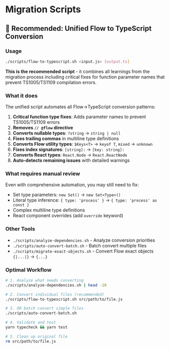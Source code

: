 # Migration Scripts

## 🌟 Recommended: Unified Flow to TypeScript Conversion

### Usage

```bash
./scripts/flow-to-typescript.sh <input.js> [output.ts]
```

**This is the recommended script** - it combines all learnings from the migration process including critical fixes for function parameter names that prevent TS1005/TS1109 compilation errors.

### What it does

The unified script automates all Flow→TypeScript conversion patterns:

1. **Critical function type fixes**: Adds parameter names to prevent TS1005/TS1109 errors
2. **Removes `// @flow` directive**
3. **Converts nullable types**: `?string` → `string | null`
4. **Fixes trailing commas** in multiline type definitions
5. **Converts Flow utility types**: `$Keys<T>` → `keyof T`, `mixed` → `unknown`
6. **Fixes index signatures**: `[string]:` → `[key: string]:`
7. **Converts React types**: `React.Node` → `React.ReactNode`
8. **Auto-detects remaining issues** with detailed warnings

### What requires manual review

Even with comprehensive automation, you may still need to fix:

- Set type parameters: `new Set()` → `new Set<Type>()`
- Literal type inference: `{ type: 'process' }` → `{ type: 'process' as const }`
- Complex multiline type definitions
- React component overrides (add `override` keyword)

### Other Tools

- `./scripts/analyze-dependencies.sh` - Analyze conversion priorities
- `./scripts/auto-convert-batch.sh` - Batch convert multiple files
- `./scripts/migrate-exact-objects.sh` - Convert Flow exact objects `{|...|}` → `{...}`

### Optimal Workflow

```bash
# 1. Analyze what needs converting
./scripts/analyze-dependencies.sh | head -10

# 2. Convert individual files (recommended)
./scripts/flow-to-typescript.sh src/path/to/file.js

# 3. OR batch convert simple files
./scripts/auto-convert-batch.sh

# 4. Validate and test
yarn typecheck && yarn test

# 5. Clean up original file
rm src/path/to/file.js
```
